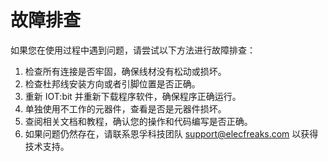 ﻿---
sidebar_position: 1
sidebar_label: 故障排查
---
# 故障排查

如果您在使用过程中遇到问题，请尝试以下方法进行故障排查：

1. 检查所有连接是否牢固，确保线材没有松动或损坏。
2. 检查杜邦线安装方向或者引脚位置是否正确。
3. 重新 IOT:bit 并重新下载程序软件，确保程序正确运行。
4. 单独使用不工作的元器件，查看是否是元器件损坏。
5. 查阅相关文档和教程，确认您的操作和代码编写是否正确。
6. 如果问题仍然存在，请联系恩孚科技团队 support@elecfreaks.com 以获得技术支持。